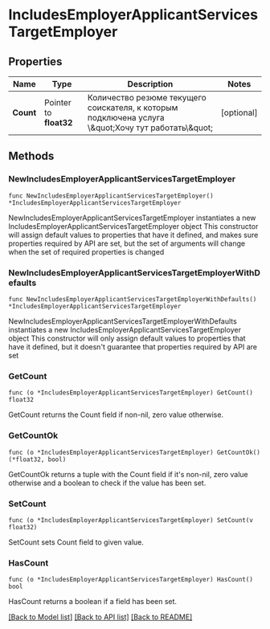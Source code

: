 # IncludesEmployerApplicantServicesTargetEmployer

## Properties

Name | Type | Description | Notes
------------ | ------------- | ------------- | -------------
**Count** | Pointer to **float32** | Количество резюме текущего соискателя, к которым подключена услуга \\\&quot;Хочу тут работать\\\&quot; | [optional] 

## Methods

### NewIncludesEmployerApplicantServicesTargetEmployer

`func NewIncludesEmployerApplicantServicesTargetEmployer() *IncludesEmployerApplicantServicesTargetEmployer`

NewIncludesEmployerApplicantServicesTargetEmployer instantiates a new IncludesEmployerApplicantServicesTargetEmployer object
This constructor will assign default values to properties that have it defined,
and makes sure properties required by API are set, but the set of arguments
will change when the set of required properties is changed

### NewIncludesEmployerApplicantServicesTargetEmployerWithDefaults

`func NewIncludesEmployerApplicantServicesTargetEmployerWithDefaults() *IncludesEmployerApplicantServicesTargetEmployer`

NewIncludesEmployerApplicantServicesTargetEmployerWithDefaults instantiates a new IncludesEmployerApplicantServicesTargetEmployer object
This constructor will only assign default values to properties that have it defined,
but it doesn't guarantee that properties required by API are set

### GetCount

`func (o *IncludesEmployerApplicantServicesTargetEmployer) GetCount() float32`

GetCount returns the Count field if non-nil, zero value otherwise.

### GetCountOk

`func (o *IncludesEmployerApplicantServicesTargetEmployer) GetCountOk() (*float32, bool)`

GetCountOk returns a tuple with the Count field if it's non-nil, zero value otherwise
and a boolean to check if the value has been set.

### SetCount

`func (o *IncludesEmployerApplicantServicesTargetEmployer) SetCount(v float32)`

SetCount sets Count field to given value.

### HasCount

`func (o *IncludesEmployerApplicantServicesTargetEmployer) HasCount() bool`

HasCount returns a boolean if a field has been set.


[[Back to Model list]](../README.md#documentation-for-models) [[Back to API list]](../README.md#documentation-for-api-endpoints) [[Back to README]](../README.md)


